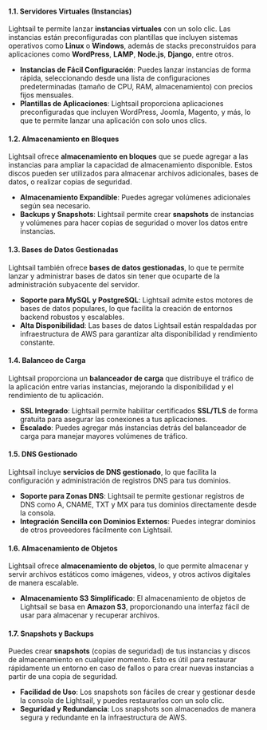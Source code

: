 #### 1.1. **Servidores Virtuales (Instancias)**

Lightsail te permite lanzar **instancias virtuales** con un solo clic. Las instancias están preconfiguradas con plantillas que incluyen sistemas operativos como **Linux** o **Windows**, además de stacks preconstruidos para aplicaciones como **WordPress**, **LAMP**, **Node.js**, **Django**, entre otros.

- **Instancias de Fácil Configuración**: Puedes lanzar instancias de forma rápida, seleccionando desde una lista de configuraciones predeterminadas (tamaño de CPU, RAM, almacenamiento) con precios fijos mensuales.
- **Plantillas de Aplicaciones**: Lightsail proporciona aplicaciones preconfiguradas que incluyen WordPress, Joomla, Magento, y más, lo que te permite lanzar una aplicación con solo unos clics.

#### 1.2. **Almacenamiento en Bloques**

Lightsail ofrece **almacenamiento en bloques** que se puede agregar a las instancias para ampliar la capacidad de almacenamiento disponible. Estos discos pueden ser utilizados para almacenar archivos adicionales, bases de datos, o realizar copias de seguridad.

- **Almacenamiento Expandible**: Puedes agregar volúmenes adicionales según sea necesario.
- **Backups y Snapshots**: Lightsail permite crear **snapshots** de instancias y volúmenes para hacer copias de seguridad o mover los datos entre instancias.

#### 1.3. **Bases de Datos Gestionadas**

Lightsail también ofrece **bases de datos gestionadas**, lo que te permite lanzar y administrar bases de datos sin tener que ocuparte de la administración subyacente del servidor.

- **Soporte para MySQL y PostgreSQL**: Lightsail admite estos motores de bases de datos populares, lo que facilita la creación de entornos backend robustos y escalables.
- **Alta Disponibilidad**: Las bases de datos Lightsail están respaldadas por infraestructura de AWS para garantizar alta disponibilidad y rendimiento constante.

#### 1.4. **Balanceo de Carga**

Lightsail proporciona un **balanceador de carga** que distribuye el tráfico de la aplicación entre varias instancias, mejorando la disponibilidad y el rendimiento de tu aplicación.

- **SSL Integrado**: Lightsail permite habilitar certificados **SSL/TLS** de forma gratuita para asegurar las conexiones a tus aplicaciones.
- **Escalado**: Puedes agregar más instancias detrás del balanceador de carga para manejar mayores volúmenes de tráfico.

#### 1.5. **DNS Gestionado**

Lightsail incluye **servicios de DNS gestionado**, lo que facilita la configuración y administración de registros DNS para tus dominios.

- **Soporte para Zonas DNS**: Lightsail te permite gestionar registros de DNS como A, CNAME, TXT y MX para tus dominios directamente desde la consola.
- **Integración Sencilla con Dominios Externos**: Puedes integrar dominios de otros proveedores fácilmente con Lightsail.

#### 1.6. **Almacenamiento de Objetos**

Lightsail ofrece **almacenamiento de objetos**, lo que permite almacenar y servir archivos estáticos como imágenes, videos, y otros activos digitales de manera escalable.

- **Almacenamiento S3 Simplificado**: El almacenamiento de objetos de Lightsail se basa en **Amazon S3**, proporcionando una interfaz fácil de usar para almacenar y recuperar archivos.

#### 1.7. **Snapshots y Backups**

Puedes crear **snapshots** (copias de seguridad) de tus instancias y discos de almacenamiento en cualquier momento. Esto es útil para restaurar rápidamente un entorno en caso de fallos o para crear nuevas instancias a partir de una copia de seguridad.

- **Facilidad de Uso**: Los snapshots son fáciles de crear y gestionar desde la consola de Lightsail, y puedes restaurarlos con un solo clic.
- **Seguridad y Redundancia**: Los snapshots son almacenados de manera segura y redundante en la infraestructura de AWS.